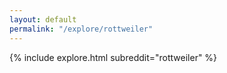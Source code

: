 ```yaml
---
layout: default
permalink: "/explore/rottweiler"
---
```


{% include explore.html subreddit="rottweiler" %}

